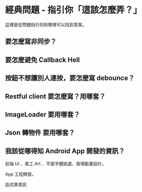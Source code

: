 # 經典問題 - 指引你「這該怎麼弄？」

這裡是從問題指引你到哪裡可以找到答案。

## 要怎麼寫非同步？

## 要怎麼避免 Callback Hell

## 按鈕不想讓別人連按，要怎麼寫 debounce？

## Restful client 要怎麼寫？用哪套？

## ImageLoader 要用哪套？

## Json 轉物件 要用哪套？

## 我該從哪得知 Android App 開發的資訊？

前端 UI 、美工 Art 、平面字體挑選、換場動畫設計。

App 工程開發。

函式庫資訊

